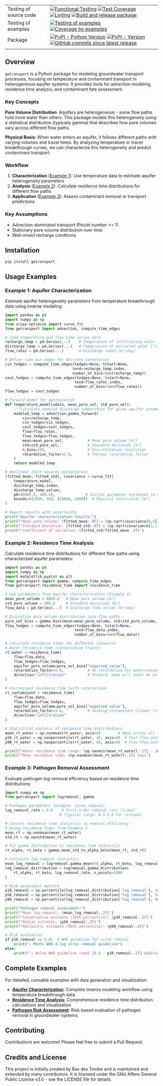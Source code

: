 |                        |                                                                                                                                                                                                                                                                                                                                                                                                                                                                                                                                                                                                                                                                                                                                                              |
| ---------------------- | ------------------------------------------------------------------------------------------------------------------------------------------------------------------------------------------------------------------------------------------------------------------------------------------------------------------------------------------------------------------------------------------------------------------------------------------------------------------------------------------------------------------------------------------------------------------------------------------------------------------------------------------------------------------------------------------------------------------------------------------------------------ |
| Testing of source code | [![Functional Testing](https://github.com/gwtransport/gwtransport/actions/workflows/functional_testing.yml/badge.svg?branch=main)](https://github.com/gwtransport/gwtransport/actions/workflows/functional_testing.yml) [![Test Coverage](https://gwtransport.github.io/gwtransport/coverage-badge.svg)](https://gwtransport.github.io/gwtransport/htmlcov/) [![Linting](https://github.com/gwtransport/gwtransport/actions/workflows/linting.yml/badge.svg?branch=main)](https://github.com/gwtransport/gwtransport/actions/workflows/linting.yml) [![Build and release package](https://github.com/gwtransport/gwtransport/actions/workflows/release.yml/badge.svg?branch=main)](https://github.com/gwtransport/gwtransport/actions/workflows/release.yml) |
| Testing of examples    | [![Testing of examples](https://github.com/gwtransport/gwtransport/actions/workflows/examples_testing.yml/badge.svg?branch=main)](https://github.com/gwtransport/gwtransport/actions/workflows/examples_testing.yml) [![Coverage by examples](https://gwtransport.github.io/gwtransport/coverage_examples-badge.svg)](https://gwtransport.github.io/gwtransport/htmlcov_examples/)                                                                                                                                                                                                                                                                                                                                                                           |
| Package                | [![PyPI - Python Version](https://img.shields.io/pypi/pyversions/gwtransport.svg?logo=python&label=Python&logoColor=gold)](https://pypi.org/project/gwtransport/) [![PyPI - Version](https://img.shields.io/pypi/v/gwtransport.svg?logo=pypi&label=PyPI&logoColor=gold)](https://pypi.org/project/gwtransport/) [![GitHub commits since latest release](https://img.shields.io/github/commits-since/gwtransport/gwtransport/latest?logo=github&logoColor=lightgrey)](https://github.com/gwtransport/gwtransport/compare/)                                                                                                                                                                                                                                    |
|                        |                                                                                                                                                                                                                                                                                                                                                                                                                                                                                                                                                                                                                                                                                                                                                              |

## Overview

`gwtransport` is a Python package for modeling groundwater transport processes, focusing on temperature and contaminant transport in heterogeneous aquifer systems. It provides tools for advection modeling, residence time analysis, and contaminant fate assessment.

### Key Concepts

**Pore Volume Distribution**: Aquifers are heterogeneous - some flow paths hold more water than others. This package models this heterogeneity using a statistical distribution (typically gamma) that describes how pore volumes vary across different flow paths.

**Physical Basis**: When water enters an aquifer, it follows different paths with varying volumes and travel times. By analyzing temperature or tracer breakthrough curves, we can characterize this heterogeneity and predict contaminant transport.

### Workflow

1. **Characterization** ([Example 1](#example-1-aquifer-characterization)): Use temperature data to estimate aquifer heterogeneity parameters
2. **Analysis** ([Example 2](#example-2-residence-time-analysis)): Calculate residence time distributions for different flow paths  
3. **Application** ([Example 3](#example-3-pathogen-removal-assessment)): Assess contaminant removal or transport predictions

### Key Assumptions

- Advection-dominated transport (Péclet number >> 1)
- Stationary pore volume distribution over time
- Well-mixed recharge conditions

## Installation

```bash
pip install gwtransport
```

## Usage Examples

### Example 1: Aquifer Characterization

Estimate aquifer heterogeneity parameters from temperature breakthrough data using inverse modeling:

```python
import pandas as pd
import numpy as np
from scipy.optimize import curve_fit
from gwtransport import advection, compute_time_edges

# Load temperature and flow time series data
recharge_temp = pd.Series(...)    # Temperature of infiltrating water [°C]
discharge_temp = pd.Series(...)   # Temperature of extracted water [°C]  
flow_rates = pd.Series(...)       # Discharge rates [m³/day]

# Define time bin edges for discrete convolution
cin_tedges = compute_time_edges(tedges=None, tstart=None, 
                               tend=recharge_temp.index, 
                               number_of_bins=len(recharge_temp))
cout_tedges = compute_time_edges(tedges=None, tstart=None, 
                                tend=flow_rates.index, 
                                number_of_bins=len(flow_rates))
flow_tedges = cout_tedges

# Forward model for optimization
def temperature_model(xdata, mean_pore_vol, std_pore_vol):
    """Calculate modeled discharge temperature for given aquifer parameters."""
    modeled_temp = advection.gamma_forward(
        cin=recharge_temp,
        cin_tedges=cin_tedges,
        cout_tedges=cout_tedges,
        flow=flow_rates,
        flow_tedges=flow_tedges,
        mean=mean_pore_vol,           # Mean pore volume [m³]
        std=std_pore_vol,             # Standard deviation [m³]
        n_bins=200,                   # Discretization resolution
        retardation_factor=2.0,       # Thermal retardation factor
    )
    return modeled_temp

# Nonlinear least squares optimization
(fitted_mean, fitted_std), covariance = curve_fit(
    temperature_model,
    discharge_temp.index,
    discharge_temp.values,
    p0=(8000.0, 400.0),              # Initial parameter estimates [m³]
    bounds=([1000, 50], [20000, 2000])  # Physical constraints [m³]
)

# Report results with uncertainty
print("Aquifer characterization results:")
print(f"Mean pore volume: {fitted_mean:.0f} ± {np.sqrt(covariance[0,0]):.0f} m³")
print(f"Standard deviation: {fitted_std:.0f} ± {np.sqrt(covariance[1,1]):.0f} m³")
print(f"Coefficient of variation: {fitted_std/fitted_mean:.2f}")
```

### Example 2: Residence Time Analysis

Calculate residence time distributions for different flow paths using characterized aquifer parameters:

```python
import pandas as pd
import numpy as np
import matplotlib.pyplot as plt
from gwtransport import gamma, compute_time_edges
from gwtransport.residence_time import residence_time

# Use parameters from aquifer characterization (Example 1)
mean_pore_volume = 8000.0   # Mean pore volume [m³]
std_pore_volume = 400.0     # Standard deviation [m³] 
flow_data = pd.Series(...)  # Discharge time series [m³/day]

# Discretize pore volume distribution into flow paths
pore_vol_bins = gamma.bins(mean=mean_pore_volume, std=std_pore_volume, n_bins=1000)
flow_tedges = compute_time_edges(tedges=None, tstart=None, 
                                tend=flow_data.index, 
                                number_of_bins=len(flow_data))

# Calculate residence times for different scenarios
# Water residence time (conservative tracer)
rt_water = residence_time(
    flow=flow_data,
    flow_tedges=flow_tedges,
    aquifer_pore_volume=pore_vol_bins["expected_value"],
    retardation_factor=1.0,           # No retardation for water/conservative tracers
    direction="infiltration"          # Forward: when will water be extracted?
)

# Contaminant residence time (with retardation)
rt_contaminant = residence_time(
    flow=flow_data,
    flow_tedges=flow_tedges,
    aquifer_pore_volume=pore_vol_bins["expected_value"],
    retardation_factor=3.0,           # Sorbing contaminant (slower transport)
    direction="infiltration"
)

# Statistical analysis of residence time distributions
mean_rt_water = np.nanmean(rt_water, axis=0)        # Mean across all flow paths
p10_rt_water = np.nanpercentile(rt_water, 10, axis=0)  # Fast flow paths
p90_rt_water = np.nanpercentile(rt_water, 90, axis=0)  # Slow flow paths

print(f"Water residence time range: {np.nanmin(mean_rt_water):.1f} - {np.nanmax(mean_rt_water):.1f} days")
print(f"Mean residence time: {np.nanmean(mean_rt_water):.1f} days")
```

### Example 3: Pathogen Removal Assessment

Evaluate pathogen log-removal efficiency based on residence time distributions:

```python
import numpy as np
from gwtransport import logremoval, gamma

# Pathogen parameters (example: virus removal)
log_removal_rate = 0.8    # First-order removal rate [1/day]
                         # (typical range: 0.5-2.0 for viruses)

# Convert residence time statistics to removal efficiency
# Using residence times from Example 2
mean_rt = np.nanmean(mean_rt_water)
std_rt = np.nanstd(mean_rt_water)

# Fit gamma distribution to residence time statistics  
rt_alpha, rt_beta = gamma.mean_std_to_alpha_beta(mean_rt, std_rt)

# Calculate log-removal statistics
mean_log_removal = logremoval.gamma_mean(rt_alpha, rt_beta, log_removal_rate)
log_removal_distribution = logremoval.gamma_distribution(
    rt_alpha, rt_beta, log_removal_rate, n_points=1000
)

# Risk assessment metrics
p10_removal = np.percentile(log_removal_distribution['log_removal'], 10)  # Conservative estimate
p50_removal = np.percentile(log_removal_distribution['log_removal'], 50)  # Median removal
p90_removal = np.percentile(log_removal_distribution['log_removal'], 90)  # Optimistic estimate

print("Pathogen removal assessment:")
print(f"Mean log-removal: {mean_log_removal:.2f}")
print(f"Conservative estimate (10th percentile): {p10_removal:.2f}")
print(f"Median estimate: {p50_removal:.2f}")
print(f"Optimistic estimate (90th percentile): {p90_removal:.2f}")

# Risk evaluation
if p10_removal >= 4.0:  # WHO guideline for virus removal
    print("✓ Meets WHO 4-log virus removal guideline")
else:
    print(f"⚠ Below WHO guideline (need {4.0 - p10_removal:.1f} additional log removal)")
```

## Complete Examples

For detailed, runnable examples with data generation and visualization:

- **[Aquifer Characterization](https://github.com/gwtransport/gwtransport/blob/main/examples/01_Estimate_aquifer_pore_volume_from_temperature_response.py)**: Complete inverse modeling workflow using temperature breakthrough data
- **[Residence Time Analysis](https://github.com/gwtransport/gwtransport/blob/main/examples/02_Estimate_the_residence_time_distribution.py)**: Comprehensive residence time distribution calculations and visualization  
- **[Pathogen Risk Assessment](https://github.com/gwtransport/gwtransport/blob/main/examples/03_Log_removal.py)**: Risk-based evaluation of pathogen removal in groundwater systems

## Contributing

Contributions are welcome! Please feel free to submit a Pull Request.

## Credits and License

This project is initially created by Bas des Tombe and is maintained and extended by many contributors. It is licensed under the GNU Affero General Public License v3.0 - see the LICENSE file for details.
